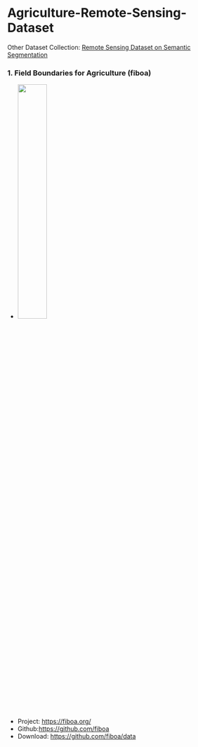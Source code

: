 # Agriculture-Remote-Sensing-Dataset

Other Dataset Collection: [Remote Sensing Dataset on Semantic Segmentation](https://github.com/rsdler/Remote-Sensing-Semantic-Segmentation-Dataset)

### 1. Field Boundaries for Agriculture (fiboa)


* <img src="https://github.com/rsdler/Agriculture-Remote-Sensing-Dataset/assets/169664279/b11e7876-2875-455d-94fc-746655aaea75" style="width:37%;">
* Project: https://fiboa.org/ 
* Github:https://github.com/fiboa
* Download: https://github.com/fiboa/data
